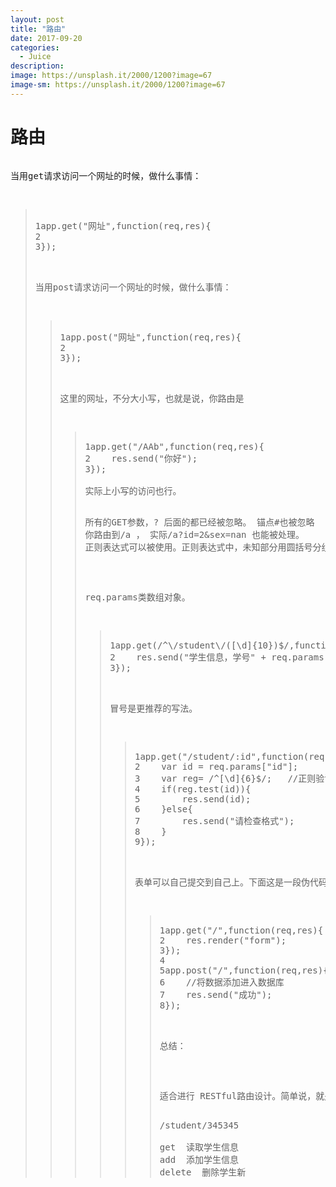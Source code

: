 ```yaml
---
layout: post
title: "路由"
date: 2017-09-20
categories:
  - Juice
description: 
image: https://unsplash.it/2000/1200?image=67
image-sm: https://unsplash.it/2000/1200?image=67
---
```


<h1>路由</h1>

<pre>
<p>当用get请求访问一个网址的时候，做什么事情： </p>
<blockquote>
1app.get("网址",function(req,res){
2	
3});
</blackquote>

<p>当用post请求访问一个网址的时候，做什么事情： </p>
<blockquote>
1app.post("网址",function(req,res){
2	
3});
</blackquote>

<p>这里的网址，不分大小写，也就是说，你路由是</p>
<blockquote>
1app.get("/AAb",function(req,res){
2    res.send("你好");
3});
</blackquote>
实际上小写的访问也行。

<p>所有的GET参数，? 后面的都已经被忽略。 锚点#也被忽略
你路由到/a ， 实际/a?id=2&sex=nan 也能被处理。
正则表达式可以被使用。正则表达式中，未知部分用圆括号分组，然后可以用req.params[0]、[1]得到。</p>

<p>req.params类数组对象。</p>
<blockquote>
1app.get(/^\/student\/([\d]{10})$/,function(req,res){
2    res.send("学生信息，学号" + req.params[0]);
3});
</blackquote>

<p>冒号是更推荐的写法。</p>
<blockquote>
1app.get("/student/:id",function(req,res){
2    var id = req.params["id"];
3    var reg= /^[\d]{6}$/;   //正则验证
4    if(reg.test(id)){
5        res.send(id);
6    }else{
7        res.send("请检查格式");
8    }
9});
</blackquote>

<p>表单可以自己提交到自己上。下面这是一段伪代码 </p>
<blockquote>
1app.get("/",function(req,res){
2    res.render("form");
3});
4
5app.post("/",function(req,res){
6    //将数据添加进入数据库
7    res.send("成功");
8});
</blackquote>

<p>总结：</p>
<p>
适合进行 RESTful路由设计。简单说，就是一个路径，但是http method不同，对这个页面的使用也不同。
</p>
/student/345345

get  读取学生信息
add	 添加学生信息
delete  删除学生新
</pre>
